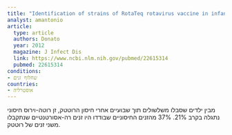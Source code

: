 ```yaml
---
title: "Identification of strains of RotaTeq rotavirus vaccine in infants with gastroenteritis following routine vaccination"
analyst: amantonio
article:
  type: article
  authors: Donato
  year: 2012
  magazine: J Infect Dis
  link: https://www.ncbi.nlm.nih.gov/pubmed/22615314
  pubmed: 22615314
conditions:
- שחלוף זנים
countries:
- אוסטרליה
---
```


מבין ילדים שסבלו משלשולים תוך שבועיים אחרי חיסון הרוטטק, זן רוטה-וירוס חיסוני נתגלה בקרב 21%. 37% מהזנים החיסוניים שבודדו היו זנים רה-אסורטנטיים שנתקבלו משני זנים של רוטטק.
